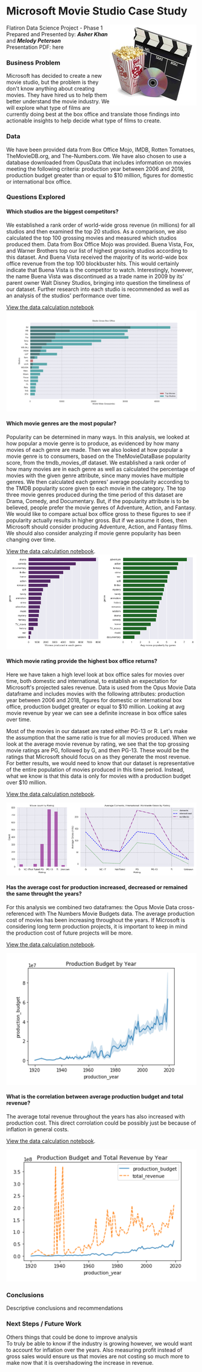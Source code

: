 # Microsoft Movie Studio Case Study

<img src= 
"images/movies.jpg" 
         alt="Movie Logo Image" 
         align="right"> 

Flatiron Data Science Project - Phase 1  
Prepared and Presented by:  **_Asher Khan_** and **_Melody Peterson_**  
Presentation PDF: here  

### Business Problem    
Microsoft has decided to create a new movie studio, but the problem is they don't know anything about creating movies.  They have hired us to help them better understand the movie industry.  We will explore what type of films are currently doing best at the box office and translate those findings into actionable insights to help decide what type of films to create. 

### Data    
We have been provided data from Box Office Mojo, IMDB, Rotten Tomatoes, TheMovieDB.org, and The-Numbers.com.  We have also chosen to use a database downloaded from OpusData that includes information on movies meeting the following criteria:  production year between 2006 and 2018, production budget greater than or equal to $10 million, figures for domestic or international box office. 

### Questions Explored  
#### Which studios are the biggest competitors? 
We established a rank order of world-wide gross revenue (in millions) for all studios and then examined the top 20 studios. As a comparison, we also calculated the top 100 grossing movies and measured which studios produced them.  Data from Box Office Mojo was provided.  Buena Vista, Fox, and Warner Brothers top our list of highest grossing studios according to this dataset. And Buena Vista received the majority of its world-wide box office revenue from the top 100 blockbuster hits. This would certainly indicate that Buena Vista is the competitor to watch. Interestingly, however, the name Buena Vista was discontinued as a trade name in 2009 by its' parent owner Walt Disney Studios, bringing into question the timeliness of our dataset. Further research into each studio is recommended as well as an analysis of the studios' performance over time.  

[View the data calculation notebook](https://github.com/melodygr/microsoft_movie_analysis/blob/main/Notebooks/Studio_Competition.ipynb "Studio Competition Notebook")  
![alt text](https://github.com/melodygr/microsoft_movie_analysis/blob/main/images/studios.png "Studio Graph")

#### Which movie genres are the most popular?  
Popularity can be determined in many ways. In this analysis, we looked at how popular a movie genre is to produce, as evidenced by how many movies of each genre are made. Then we also looked at how popular a movie genre is to consumers, based on the TheMovieDataBase popularity score, from the tmdb_movies_df dataset.  We established a rank order of how many movies are in each genre as well as calculated the percentage of movies with the given genre attribute, since many movies have multiple genres. We then calculated each genres' average popularity according to the TMDB popularity score given to each movie in the category.  The top three movie genres produced during the time period of this dataset are Drama, Comedy, and Documentary. But, if the popularity attribute is to be believed, people prefer the movie genres of Adventure, Action, and Fantasy.  We would like to compare actual box office gross to these figures to see if popularity actually results in higher gross. But if we assume it does, then Microsoft should consider producing Adventure, Action, and Fantasy films. We should also consider analyzing if movie genre popularity has been changing over time.

[View the data calculation notebook](https://github.com/melodygr/microsoft_movie_analysis/blob/main/Notebooks/Genre_Popularity.ipynb "Genre Popularity Notebook").  
![alt text](https://github.com/melodygr/microsoft_movie_analysis/blob/main/images/popularity.png "Genre Popularity Graph")

#### Which movie rating provide the highest box office returns?  
Here we have taken a high level look at box office sales for movies over time, both domestic and international, to establish an expectation for Microsoft's projected sales revenue.  Data is used from the Opus Movie Data dataframe and includes movies with the following attributes: production year between 2006 and 2018, figures for domestic or international box office, production budget greater or equal to $10 million.  Looking at avg movie revenue by year we can see a definite increase in box office sales over time. 

Most of the movies in our dataset are rated either PG-13 or R.  Let's make the assumption that the same ratio is true for all movies produced.  When we look at the average movie revenue by rating, we see that the top grossing movie ratings are PG, followed by G, and then PG-13.  These would be the ratings that Microsoft should focus on as they generate the most revenue.  For better results, we would need to know that our dataset is representative of the entire population of movies produced in this time period.  Instead, what we know is that this data is only for movies with a production budget over $10 million.  

[View the data calculation notebook](https://github.com/melodygr/microsoft_movie_analysis/blob/main/Notebooks/Box_Office_Trends.ipynb "Box Office Trends Notebook").  

![alt text](https://github.com/melodygr/microsoft_movie_analysis/blob/main/images/count_and_avg_by_rating.png "Count and Avg Box Office by Ratings Graph")  

#### Has the average cost for production increased, decreased or remained the same throught the years?  
For this analysis we combined two dataframes: the Opus Movie Data cross-referenced with The Numbers Movie Budgets data. The average production cost of movies has been increasing throughout the years.  If Microsoft is considering long term production projects, it is important to keep in mind the production cost of future projects will be more.  

[View the data calculation notebook](https://github.com/melodygr/microsoft_movie_analysis/blob/main/Notebooks/Box_Office_Trends.ipynb "Visualizations Notebook").  
<p align="center">
<img src="https://github.com/melodygr/microsoft_movie_analysis/blob/main/images/budget.png" alt="Budget Graph" width="600" height="350">
</p>

#### What is the correlation between average production budget and total revenue? 
The average total revenue throughout the years has also increased with production cost. This direct corrolation could be possibly just be because of inflation in general costs.

[View the data calculation notebook](https://github.com/melodygr/microsoft_movie_analysis/blob/main/Notebooks/Box_Office_Trends.ipynb "Visualizations Notebook").  
<p align="center">
<img src="https://github.com/melodygr/microsoft_movie_analysis/blob/main/images/budget_and_revenue.png" alt="Budget and Revenue Graph" width="600" height="350">
</p>

### Conclusions  
Descriptive conclusions and recommendations

### Next Steps / Future Work  
Others things that could be done to improve analysis  
To truly be able to know if the industry is growing however, we would want to account for inflation over the years.  Also measuring profit instead of gross sales would ensure us that movies are not costing so much more to make now that it is overshadowing the increase in revenue. 

